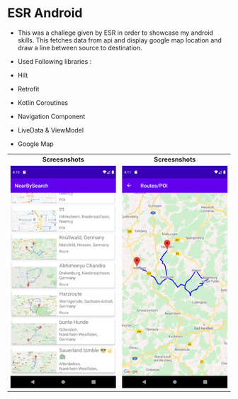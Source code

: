 # ESR Android

* This was a challege given by ESR in order to showcase my android skills. This fetches data from api and display google map location and draw a line between source to destination.

* Used Following libraries : 
* Hilt
* Retrofit
* Kotlin Coroutines
* Navigation Component
* LiveData & ViewModel
* Google Map


<table>

<th>Screesnshots</th>
<th>Screesnshots</th>

<tr>
<td>
 <img src="https://raw.githubusercontent.com/kanulp/ESRAndroid/main/screenshots/ss1.png" width="600"   title="Screenshot 1">
</td>
<td>
 <img src="https://raw.githubusercontent.com/kanulp/ESRAndroid/main/screenshots/ss2.png" width="600" title="Screenshot 2">
</td>
</tr>


</table>